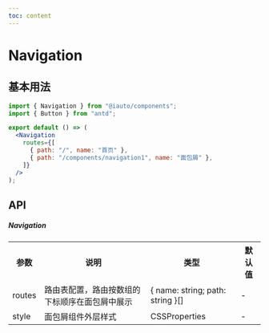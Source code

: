 ```yaml
---
toc: content
---
```


# Navigation

## 基本用法

```jsx
import { Navigation } from "@iauto/components";
import { Button } from "antd";

export default () => (
  <Navigation
    routes={[
      { path: "/", name: "首页" },
      { path: "/components/navigation1", name: "面包屑" },
    ]}
  />
);
```

## API

##### Navigation

<table>
  <tr>
    <th>参数</th>
    <th>说明</th>
    <th>类型</th>
    <th>默认值</th>
  </tr>
  <tr>
    <td>routes</td>
    <td>路由表配置，路由按数组的下标顺序在面包屑中展示</td>
    <td>{ name: string; path: string }[]</td>
    <td>-</td>
  </tr>
  <tr>
    <td>style</td>
    <td>面包屑组件外层样式</td>
    <td>CSSProperties</td>
    <td>-</td>
  </tr>
</table>
